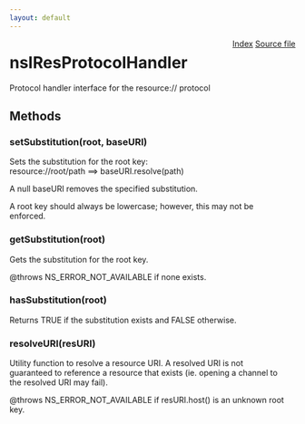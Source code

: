 ```yaml
---
layout: default
---
```

<div class='links' style='float:right'><a href="../index.html">Index</a>
<a href="http://dxr.mozilla.org/mozilla-central/source/netwerk/protocol/res/nsIResProtocolHandler.idl">Source file</a>
</div>

# nsIResProtocolHandler #
  
Protocol handler interface for the resource:// protocol  
  

## Methods ##

### setSubstitution(root, baseURI) ###
  
Sets the substitution for the root key:  
  resource://root/path ==> baseURI.resolve(path)  
  
A null baseURI removes the specified substitution.  
  
A root key should always be lowercase; however, this may not be  
enforced.  
  

### getSubstitution(root) ###
  
Gets the substitution for the root key.  
  
@throws NS_ERROR_NOT_AVAILABLE if none exists.  
  

### hasSubstitution(root) ###
  
Returns TRUE if the substitution exists and FALSE otherwise.  
  

### resolveURI(resURI) ###
  
Utility function to resolve a resource URI.  A resolved URI is not   
guaranteed to reference a resource that exists (ie. opening a channel to  
the resolved URI may fail).  
  
@throws NS_ERROR_NOT_AVAILABLE if resURI.host() is an unknown root key.  
  
